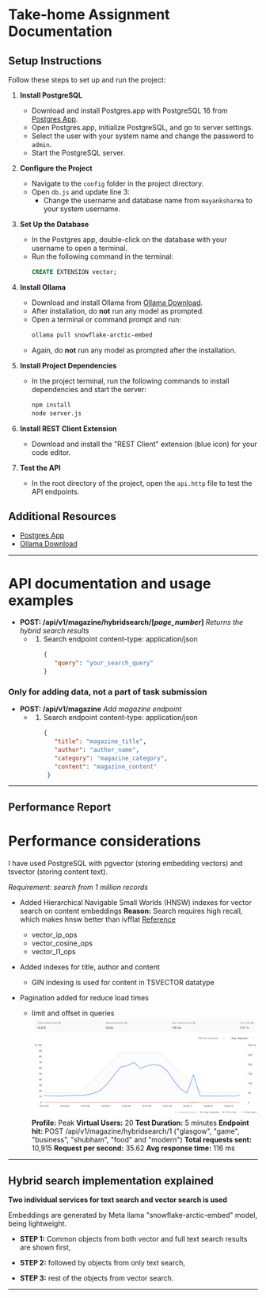 # Take-home Assignment Documentation

## Setup Instructions

Follow these steps to set up and run the project:

1. **Install PostgreSQL**
   - Download and install Postgres.app with PostgreSQL 16 from [Postgres App](https://postgresapp.com/).
   - Open Postgres.app, initialize PostgreSQL, and go to server settings.
   - Select the user with your system name and change the password to `admin`.
   - Start the PostgreSQL server.

2. **Configure the Project**
   - Navigate to the `config` folder in the project directory.
   - Open `db.js` and update line 3:
     - Change the username and database name from `mayanksharma` to your system username.

3. **Set Up the Database**
   - In the Postgres app, double-click on the database with your username to open a terminal.
   - Run the following command in the terminal:
     ```sql
     CREATE EXTENSION vector;
     ```

4. **Install Ollama**
   - Download and install Ollama from [Ollama Download](https://ollama.com/download).
   - After installation, do **not** run any model as prompted.
   - Open a terminal or command prompt and run:
     ```bash
     ollama pull snowflake-arctic-embed
     ```
   - Again, do **not** run any model as prompted after the installation.

5. **Install Project Dependencies**
   - In the project terminal, run the following commands to install dependencies and start the server:
     ```bash
     npm install
     node server.js
     ```

6. **Install REST Client Extension**
   - Download and install the "REST Client" extension (blue icon) for your code editor.

7. **Test the API**
   - In the root directory of the project, open the `api.http` file to test the API endpoints.

## Additional Resources

- [Postgres App](https://postgresapp.com/)
- [Ollama Download](https://ollama.com/download)

---

# API documentation and usage examples

- **POST: /api/v1/magazine/hybridsearch/[*page_number*]**
  *Returns the hybrid search results*
   - 1. Search endpoint content-type: application/json
        ```json
        {
           "query": "your_search_query"
        }
        ```
### Only for adding data, not a part of task submission
- **POST: /api/v1/magazine**
  *Add magazine endpoint*
   - 1. Search endpoint content-type: application/json
        ```json
        {
           "title": "magazine_title",
           "author": "author_name",
           "category": "magazine_category",
           "content": "magazine_content"
         }
        ```
---

## Performance Report
# Performance considerations

I have used PostgreSQL with pgvector (storing embedding vectors) and tsvector (storing content text).

*Requirement: search from 1 million records*

  - Added Hierarchical Navigable Small Worlds (HNSW) indexes for vector search on content embeddings
    **Reason:** Search requires high recall, which makes hnsw better than ivfflat [Reference](https://tembo.io/blog/vector-indexes-in-pgvector)
      - vector_ip_ops
      - vector_cosine_ops
      - vector_l1_ops
        
   - Added indexes for title, author and content
      - GIN indexing is used for content in TSVECTOR datatype
        
   - Pagination added for reduce load times
      - limit and offset in queries
![Performance report graph](/performance.png)
**Profile:** Peak
**Virtual Users:** 20
**Test Duration:** 5 minutes
**Endpoint hit:** POST /api/v1/magazine/hybridsearch/1 ("glasgow", "game", "business", "shubham", "food" and "modern")
**Total requests sent:** 10,915
**Request per second:** 35.62
**Avg response time:** 116 ms
---

## Hybrid search implementation explained

**Two individual services for text search and vector search is used**

Embeddings are generated by Meta llama "snowflake-arctic-embed" model, being lightweight.

- **STEP 1:** Common objects from both vector and full text search results are shown first,
  
- **STEP 2:** followed by objects from only text search,
  
- **STEP 3:** rest of the objects from vector search.


---
